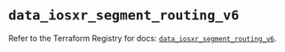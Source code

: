 # `data_iosxr_segment_routing_v6`

Refer to the Terraform Registry for docs: [`data_iosxr_segment_routing_v6`](https://registry.terraform.io/providers/ciscodevnet/iosxr/0.6.0/docs/data-sources/segment_routing_v6).
